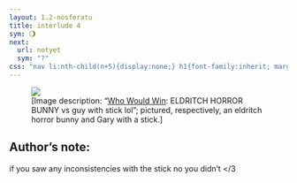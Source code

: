 ```yaml
---
layout: 1.2-nosferatu
title: interlude 4
sym: 🌖︎
next:
  url: notyet
  sym: "?"
css: "nav li:nth-child(n+5){display:none;} h1{font-family:inherit; margin:2.5em auto 3em;} main,figcaption{text-align:center;} p,figcaption{max-width:425px;} i em{font-style:normal;} figcaption a{text-underline-offset:.15em; text-decoration-color:#606060;} figcaption{font-size:.65em;} figure{margin-bottom:3em;} #an{text-align:left; color:#bfbfbf; max-width:400px; margin:0 auto 3em; background:#202020; padding:.5em} #an h2{border-bottom:1px solid; color:#808080; font-weight:normal; margin:0;} #an p{margin:.75em .5em .5em 1em /*normally 1em on both sides but i Had to do a typography*/; font-size:.85em;} #an a{font-weight:normal; transition:none;} "
---
```

<figure><img src="{%include url.html%}/assets/img/au/ripstickguy.jpg"/>
<figcaption>[Image description: “<a href="https://knowyourmeme.com/memes/who-would-win">Who Would Win</a>: <strong style="font-weight:normal; text-transform:uppercase;">eldritch horror bunny</strong> vs guy with stick lol”; pictured, respectively, an eldritch horror bunny and Gary with a stick.]</figcaption></figure>

<div id="an"><h2 class="book">Author’s note:</h2>
<p>if you saw any inconsistencies with the stick no you didn’t &lt;/3</p></div>